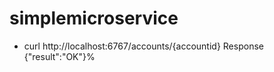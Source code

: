 # simplemicroservice


- curl http://localhost:6767/accounts/{accountid}
Response
{"result":"OK"}%

